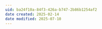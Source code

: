 ```yaml
---
uid: ba24f10a-84f3-426a-b747-2b86b1254af2
date created: 2025-02-14
date modified: 2025-07-10
---
```

